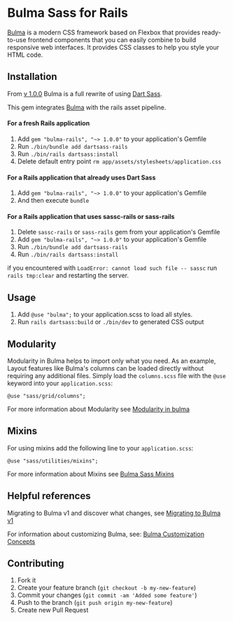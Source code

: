 # Bulma Sass for Rails

[Bulma](http://bulma.io/) is a modern CSS framework based on Flexbox
that provides ready-to-use frontend components that you can easily combine
to build responsive web interfaces. It provides CSS classes to help you style your HTML code.

## Installation

From [v 1.0.0](https://github.com/jgthms/bulma/releases/tag/1.0.0) Bulma is a full rewrite of using [Dart Sass](https://sass-lang.com/dart-sass/).

This gem integrates [Bulma](http://bulma.io/) with the rails asset pipeline.

#### For a fresh Rails application

1. Add `gem "bulma-rails", "~> 1.0.0"` to your application's Gemfile
2. Run `./bin/bundle add dartsass-rails`
3. Run `./bin/rails dartsass:install`
4. Delete default entry point `rm app/assets/stylesheets/application.css`

#### For a Rails application that already uses Dart Sass

1. Add `gem "bulma-rails", "~> 1.0.0"` to your application's Gemfile
2. And then execute `bundle`

#### For a Rails application that uses sassc-rails or sass-rails
1. Delete `sassc-rails` or `sass-rails` gem from your application's Gemfile
2. Add `gem "bulma-rails", "~> 1.0.0"` to your application's Gemfile
3. Run `./bin/bundle add dartsass-rails`
4. Run `./bin/rails dartsass:install`

if you encountered with `LoadError: cannot load such file -- sassc`
run `rails tmp:clear` and restarting the server.

## Usage

1. Add `@use "bulma";` to your application.scss to load all styles.
2. Run `rails dartsass:build` or `./bin/dev` to generated CSS output


## Modularity
Modularity in Bulma helps to import only what you need.
As an example, Layout features like Bulma's columns can be loaded directly without requiring any additional files. Simply load the `columns.scss` file with the `@use` keyword into your `application.scss`:

    @use "sass/grid/columns";

For more information about Modularity see [Modularity in bulma](https://bulma.io/documentation/start/modular/)

## Mixins

For using mixins add the following line to your `application.scss`:

    @use "sass/utilities/mixins";

For more information about Mixins see [Bulma Sass Mixins](https://bulma.io/documentation/start/modular/)

## Helpful references

Migrating to Bulma v1 and discover what changes, see [Migrating to Bulma v1](https://bulma.io/documentation/start/migrating-to-v1/)

For information about customizing Bulma, see: [Bulma Customization Concepts](https://bulma.io/documentation/customize/concepts/)

## Contributing

1. Fork it
2. Create your feature branch (`git checkout -b my-new-feature`)
3. Commit your changes (`git commit -am 'Added some feature'`)
4. Push to the branch (`git push origin my-new-feature`)
5. Create new Pull Request
